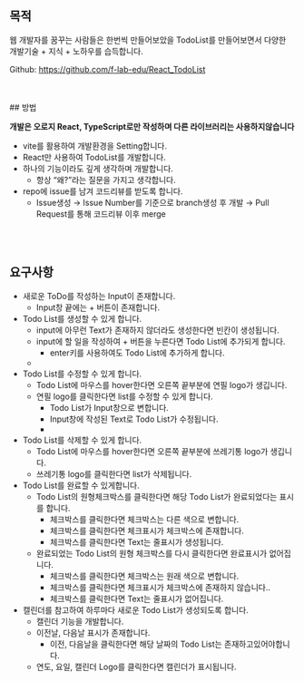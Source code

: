 ## 목적

웹 개발자를 꿈꾸는 사람들은 한번씩 만들어보았을 TodoList를 만들어보면서 다양한 개발기술 + 지식 + 노하우를 습득합니다.

Github: https://github.com/f-lab-edu/React_TodoList

<br>
<br>
## 방법

**개발은 오로지 React, TypeScript로만 작성하며 다른 라이브러리는 사용하지않습니다**

- vite를 활용하여 개발환경을 Setting합니다.
- React만 사용하여 TodoList를 개발합니다.
- 하나의 기능이라도 깊게 생각하며 개발합니다.
  - 항상 “왜?”라는 질문을 가지고 생각합니다.
- repo에 issue를 남겨 코드리뷰를 받도록 합니다.
  - Issue생성 → Issue Number를 기준으로 branch생성 후 개발 → Pull Request를 통해 코드리뷰 이후 merge

<br>
<br>

## 요구사항

- 새로운 ToDo를 작성하는 Input이 존재합니다.
  - Input창 끝에는 + 버튼이 존재합니다.
- Todo List를 생성할 수 있게 합니다.
  - input에 아무런 Text가 존재하지 않더라도 생성한다면 빈칸이 생성됩니다.
  - input에 할 일을 작성하여 + 버튼을 누른다면 Todo List에 추가되게 합니다.
    - enter키를 사용하여도 Todo List에 추가하게 합니다.
  -
- Todo List를 수정할 수 있게 합니다.
  - Todo List에 마우스를 hover한다면 오른쪽 끝부분에 연필 logo가 생깁니다.
  - 연필 logo를 클릭한다면 list를 수정할 수 있게 합니다.
    - Todo List가 Input창으로 변합니다.
    - Input창에 작성된 Text로 Todo List가 수정됩니다.
    -
- Todo List를 삭제할 수 있게 합니다.
  - Todo List에 마우스를 hover한다면 오른쪽 끝부분에 쓰레기통 logo가 생깁니다.
  - 쓰레기통 logo를 클릭한다면 list가 삭제됩니다.
- Todo List를 완료할 수 있게합니다.
  - Todo List의 원형체크박스를 클릭한다면 해당 Todo List가 완료되었다는 표시를 합니다.
    - 체크박스를 클릭한다면 체크박스는 다른 색으로 변합니다.
    - 체크박스를 클릭한다면 체크표시가 체크박스에 존재합니다.
    - 체크박스를 클릭한다면 Text는 줄표시가 생성됩니다.
  - 완료되었는 Todo List의 원형 체크박스를 다시 클릭한다면 완료표시가 없어집니다.
    - 체크박스를 클릭한다면 체크박스는 원래 색으로 변합니다.
    - 체크박스를 클릭한다면 체크표시가 체크박스에 존재하지 않습니다..
    - 체크박스를 클릭한다면 Text는 줄표시가 없어집니다.
- 캘린더를 참고하여 하루마다 새로운 Todo List가 생성되도록 합니다.
  - 캘린더 기능을 개발합니다.
  - 이전날, 다음날 표시가 존재합니다.
    - 이전, 다음날을 클릭한다면 해당 날짜의 Todo List는 존재하고있어야합니다.
  - 연도, 요일, 캘린더 Logo를 클릭한다면 캘린더가 표시됩니다.
